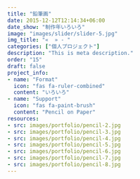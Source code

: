 ```yaml
---
title: "鉛筆画"
date: 2015-12-12T12:14:34+06:00
date_show: "制作年いろいろ"
image: "images/slider/slider-5.jpg"
img_title: "«  » - "
categories: ["個人プロジェクト"]
description: "This is meta description."
order: "15"
draft: false
project_info:
- name: "Format"
  icon: "fas fa-ruler-combined"
  content: "いろいろ"
- name: "Support"
  icon: "fas fa-paint-brush"
  content: "Pencil on Paper"
resources:
- src: images/portfolio/pencil-2.jpg
- src: images/portfolio/pencil-3.jpg
- src: images/portfolio/pencil-4.jpg
- src: images/portfolio/pencil-5.jpg
- src: images/portfolio/pencil-6.jpg
- src: images/portfolio/pencil-7.jpg
- src: images/portfolio/pencil-8.jpg
---
```

